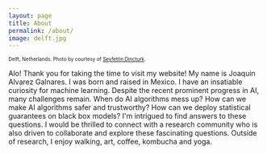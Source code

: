 ```yaml
---
layout: page
title: About
permalink: /about/
image: delft.jpg
---
```


<sub><sup>Delft, Netherlands. Photo by courtesy of  [Seyfettin Dincturk](https://unsplash.com/@dincturk).</sup></sub>


Alo! Thank you for taking the time to visit my website! My name is Joaquin Alvarez Galnares. I was born and raised in Mexico. I have an insatiable curiosity for machine learning. Despite the recent prominent progress in AI, many challenges remain. When do AI algorithms mess up? How can we make AI algorithms safer and trustworthy? How can we deploy statistical guarantees on black box models? I'm intrigued to find answers to these questions. I would be thrilled to connect with a research community who is also driven to collaborate and explore these fascinating questions. Outside of research, I enjoy walking, art, coffee, kombucha and yoga.


<!---  By courtesy of https://unsplash.com/@mariuschristensen, Marius Christensen. -->
